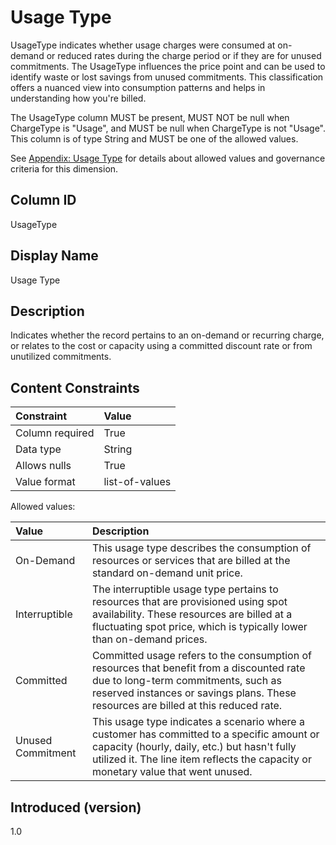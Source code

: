 # Usage Type

UsageType indicates whether usage charges were consumed at on-demand or reduced rates during the charge period or if they are for unused commitments. The UsageType influences the price point and can be used to identify waste or lost savings from unused commitments. This classification offers a nuanced view into consumption patterns and helps in understanding how you're billed.

The UsageType column MUST be present, MUST NOT be null when ChargeType is "Usage", and MUST be null when ChargeType is not "Usage". This column is of type String and MUST be one of the allowed values.

See [Appendix: Usage Type](#usagetype-1) for details about allowed values and governance criteria for this dimension.

## Column ID

UsageType

## Display Name

Usage Type

## Description

Indicates whether the record pertains to an on-demand or recurring charge, or relates to the cost or capacity using a committed discount rate or from unutilized commitments.

## Content Constraints

| Constraint      | Value                                    |
| :-------------- | :--------------------------------------- |
| Column required | True                                     |
| Data type       | String                                   |
| Allows nulls    | True                                     |
| Value format    | list-of-values                           |

Allowed values:

| Value      | Description                                                                                                                                                                   |
|:-----------|:------------------------------------------------------------------------------------------------------------------------------------------------------------------------------|
| On-Demand         | This usage type describes the consumption of resources or services that are billed at the standard on-demand unit price.                                                |
| Interruptible     | The interruptible usage type pertains to resources that are provisioned using spot availability. These resources are billed at a fluctuating spot price, which is typically lower than on-demand prices.                                                                                  |
| Committed         | Committed usage refers to the consumption of resources that benefit from a discounted rate due to long-term commitments, such as reserved instances or savings plans. These resources are billed at this reduced rate. |
| Unused Commitment | This usage type indicates a scenario where a customer has committed to a specific amount or capacity (hourly, daily, etc.) but hasn't fully utilized it. The line item reflects the capacity or monetary value that went unused.                                                                        |

## Introduced (version)

1.0
